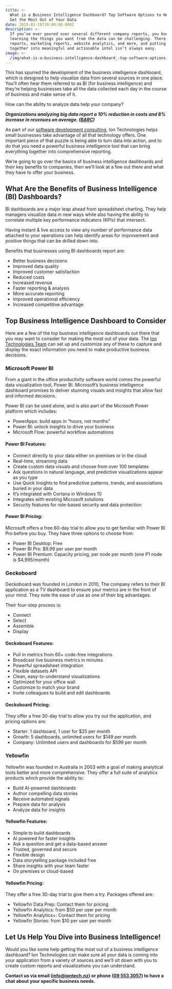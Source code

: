 ```yaml
---
title: >-
  What is a Business Intelligence Dashboard? Top Software Options to Help You
  Get the Most Out of Your Data
date: 2019-02-10T20:00:00.000Z
description: >-
  If you’ve ever poured over several different company reports, you know that
  learning the things you want from the data can be challenging. There are sales
  reports, marketing reports, website analytics, and more, and putting all those
  together into meaningful and actionable intel isn’t always easy.
image: >-
  /img/what-is-a-business-intelligence-dashboard_-top-software-options-to-help-you-get-the-most-out-of-your-data.png
---
```

This has spurred the development of the business intelligence dashboard, which is designed to help visualize data from several sources in one place. You’ll often hear them referred to as BI (for business intelligence) and they’re helping businesses take all the data collected each day in the course of business and make sense of it.

How can the ability to analyze data help your company?

<strong><em>Organizations analyzing big data report a 10% reduction in costs and 8% increase in revenues on average. (<a href="http://barc-research.com/big-data-analysis-shown-to-increase-revenues-and-reduce-costs/">BARC</a>)</em></strong>

As part of our <a href="https://www.iontech.nz/">software development consulting</a>, Ion Technologies helps small businesses take advantage of all that technology offers. One important piece of that puzzle is being able to turn data into action, and to do that you need a powerful business intelligence tool that can bring everything together into comprehensive reporting.

We’re going to go over the basics of business intelligence dashboards and their key benefits to companies, then we’ll look at a few out there and what they have to offer your business.

## What Are the Benefits of Business Intelligence (BI) Dashboards?

BI dashboards are a major leap ahead from spreadsheet charting. They help managers visualize data in new ways while also having the ability to correlate multiple key performance indicators (KPIs) that intersect.

Having instant & live access to view any number of performance data attached to your operations can help identify areas for improvement and positive things that can be drilled down into.

Benefits that businesses using BI dashboards report are:
<ul>
 	<li>Better business decisions</li>
 	<li>Improved data quality</li>
 	<li>Improved customer satisfaction</li>
 	<li>Reduced costs</li>
 	<li>Increased revenue</li>
 	<li>Faster reporting & analysis</li>
 	<li>More accurate reporting</li>
 	<li>Improved operational efficiency</li>
 	<li>Increased competitive advantage</li>
</ul>

## Top Business Intelligence Dashboard to Consider

Here are a few of the top business intelligence dashboards out there that you may want to consider for making the most out of your data. The <a href="https://www.iontech.nz/about-us">Ion Technologies Team</a> can set up and customize any of these to capture and display the exact information you need to make productive business decisions.

### Microsoft Power BI

From a giant in the office productivity software world comes the powerful data visualization tool, Power BI. Microsoft’s business intelligence dashboard promises to deliver stunning visuals and insights that allow fast and informed decisions.

Power BI can be used alone, and is also part of the Microsoft Power platform which includes:
<ul>
 	<li>PowerApps: build apps in “hours, not months”</li>
 	<li>Power BI: unlock insights to drive your business</li>
 	<li>Microsoft Flow: powerful workflow automations</li>
</ul>

#### Power BI Features:

<ul>
 	<li>Connect directly to your data either on premises or in the cloud</li>
 	<li>Real-time, streaming data</li>
 	<li>Create custom data visuals and choose from over 100 templates</li>
 	<li>Ask questions in natural language, and predictive visualizations appear as you type</li>
 	<li>Use Quick Insights to find predictive patterns, trends, and associations buried in your data</li>
 	<li>It’s integrated with Cortana in Windows 10</li>
 	<li>Integrates with existing Microsoft solutions</li>
 	<li>Security features for role-based security and data protection</li>
</ul>

#### Power BI Pricing:

Microsoft offers a free 60-day trial to allow you to get familiar with Power BI Pro before you buy. They have three options to choose from:
<ul>
 	<li>Power BI Desktop: Free</li>
 	<li>Power BI Pro: $9.99 per user per month</li>
 	<li>Power BI Premium: Capacity pricing, per node per month (one P1 node is $4,995/month)</li>
</ul>

### Geckoboard

Geckoboard was founded in London in 2010, The company refers to their BI application as a TV dashboard to ensure your metrics are in the front of your mind. They note the ease of use as one of their big advantages.

Their four-step process is:
<ul>
 	<li>Connect</li>
 	<li>Select</li>
 	<li>Assemble</li>
 	<li>Display</li>
</ul>

#### Geckoboard Features:

<ul>
 	<li>Pull in metrics from 60+ code-free integrations</li>
 	<li>Broadcast live business metrics in minutes</li>
 	<li>Powerful spreadsheet integration</li>
 	<li>Flexible datasets API</li>
 	<li>Clean, easy-to-understand visualizations</li>
 	<li>Optimized for your office wall</li>
 	<li>Customize to match your brand</li>
 	<li>Invite colleagues to build and edit dashboards</li>
</ul>

#### Geckoboard Pricing:

They offer a free 30-day trial to allow you try out the application, and pricing options are:
<ul>
 	<li>Starter: 1 dashboard, 1 user for $25 per month</li>
 	<li>Growth: 5 dashboards, unlimited users for $149 per month</li>
 	<li>Company: Unlimited users and dashboards for $599 per month</li>
</ul>

### Yellowfin

Yellowfin was founded in Australia in 2003 with a goal of making analytical tools better and more comprehensive. They offer a full suite of analytics products which provide the ability to:
<ul>
 	<li>Build AI-powered dashboards</li>
 	<li>Author compelling data stories</li>
 	<li>Receive automated signals</li>
 	<li>Prepare data for analysis</li>
 	<li>Analyze data for insights</li>
</ul>

#### Yellowfin Features:

<ul>
 	<li>Simple to build dashboards</li>
 	<li>AI powered for faster insights</li>
 	<li>Ask a question and get a data-based answer</li>
 	<li>Trusted, governed and secure</li>
 	<li>Flexible design</li>
 	<li>Data storytelling package included free</li>
 	<li>Share insights with your team faster</li>
 	<li>On premises or cloud-based</li>
</ul>

#### Yellowfin Pricing:

They offer a free 30-day trial to give them a try. Packages offered are:
<ul>
 	<li>Yellowfin Data Prep: Contact them for pricing</li>
 	<li>Yellowfin Analytics: from $50 per user per month</li>
 	<li>Yellowfin Analytics+: Contact them for pricing</li>
 	<li>Yellowfin Stories: from $10 per user per month</li>
</ul>

## Let Us Help You Dive into Business Intelligence!

Would you like some help getting the most out of a business intelligence dashboard? Ion Technologies can make sure all your data is coming into your application from a variety of sources and we’ll sit down with you to create custom reports and visualizations you can understand.

<strong>Contact us via email (<a href="mailto:info@iontech.nz">info@iontech.nz</a>) or phone (<a href="tel:+6495533057">09 553 3057</a>) to have a chat about your specific business needs.</strong>
